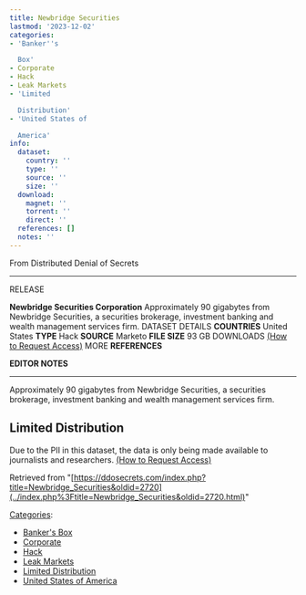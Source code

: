 ```yaml
---
title: Newbridge Securities
lastmod: '2023-12-02'
categories:
- 'Banker''s

  Box'
- Corporate
- Hack
- Leak Markets
- 'Limited

  Distribution'
- 'United States of

  America'
info:
  dataset:
    country: ''
    type: ''
    source: ''
    size: ''
  download:
    magnet: ''
    torrent: ''
    direct: ''
  references: []
  notes: ''
---
```




From Distributed Denial of Secrets

---
RELEASE

**Newbridge Securities Corporation**
Approximately 90 gigabytes from Newbridge Securities, a securities brokerage, investment banking and wealth management services firm.
DATASET DETAILS
**COUNTRIES** United States
**TYPE** Hack
**SOURCE** Marketo
**FILE SIZE** 93 GB
DOWNLOADS [(How to Request Access)](Contact.html#Request_Access "Contact")
MORE
**REFERENCES**

**EDITOR NOTES**

---

Approximately 90 gigabytes from Newbridge Securities, a securities
brokerage, investment banking and wealth management services firm.

## Limited Distribution

Due to the PII in this dataset, the data is only being made available to
journalists and researchers. [(How to Request
Access)](Contact.html#Request_Access "Contact")

Retrieved from
"[https://ddosecrets.com/index.php?title=Newbridge_Securities&oldid=2720](../index.php%3Ftitle=Newbridge_Securities&oldid=2720.html)"

[Categories](./Special:Categories.html "Special:Categories"):

- [Banker's
Box](./Category:Banker's_Box.html "Category:Banker's Box")
- [Corporate](./Category:Corporate.html "Category:Corporate")
- [Hack](./Category:Hack.html "Category:Hack")
- [Leak Markets](./Category:Leak_Markets.html "Category:Leak Markets")
- [Limited
Distribution](./Category:Limited_Distribution.html "Category:Limited Distribution")
- [United States of
America](./Category:United_States_of_America.html "Category:United States of America")
